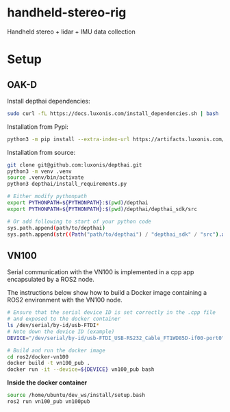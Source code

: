 # handheld-stereo-rig

Handheld stereo + lidar + IMU data collection

# Setup

## OAK-D

Install depthai dependencies:

```sh
sudo curl -fL https://docs.luxonis.com/install_dependencies.sh | bash
```

Installation from Pypi:
```sh
python3 -m pip install --extra-index-url https://artifacts.luxonis.com/artifactory/luxonis-python-snapshot-local/ depthai
```

Installation from source:

```sh
git clone git@github.com:luxonis/depthai.git
python3 -m venv .venv
source .venv/bin/activate
python3 depthai/install_requirements.py

# Either modify pythonpath
export PYTHONPATH=${PYTHONPATH}:$(pwd)/depthai
export PYTHONPATH=${PYTHONPATH}:$(pwd)/depthai/depthai_sdk/src

# Or add following to start of your python code
sys.path.append(path/to/depthai)
sys.path.append(str((Path("path/to/depthai") / "depthai_sdk" / "src").absolute()))
```

## VN100

Serial communication with the VN100 is implemented in a cpp app encapsulated
by a ROS2 node.

The instructions below show how to build a Docker image containing
a ROS2 environment with the VN100 node.


```sh
# Ensure that the serial device ID is set correctly in the .cpp file
# and exposed to the docker container
ls /dev/serial/by-id/usb-FTDI*
# Note down the device ID (example)
DEVICE="/dev/serial/by-id/usb-FTDI_USB-RS232_Cable_FT1WD85D-if00-port0"

# Build and run the docker image
cd ros2/docker-vn100
docker build -t vn100_pub .
docker run -it --device=${DEVICE} vn100_pub bash
```

**Inside the docker container**

```sh
source /home/ubuntu/dev_ws/install/setup.bash
ros2 run vn100_pub vn100pub
```
